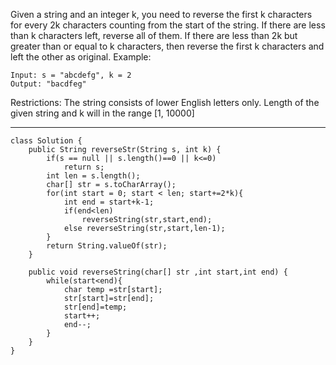 Given a string and an integer k, you need to reverse the first k characters for every 2k characters counting from the start of the string. If there are less than k characters left, reverse all of them. If there are less than 2k but greater than or equal to k characters, then reverse the first k characters and left the other as original.
Example:

```
Input: s = "abcdefg", k = 2
Output: "bacdfeg"
```

Restrictions:
The string consists of lower English letters only.
Length of the given string and k will in the range [1, 10000]

---

```
class Solution {
    public String reverseStr(String s, int k) {
        if(s == null || s.length()==0 || k<=0)
            return s;
        int len = s.length();
        char[] str = s.toCharArray();
        for(int start = 0; start < len; start+=2*k){
            int end = start+k-1;
            if(end<len)
                reverseString(str,start,end);
            else reverseString(str,start,len-1);
        }
        return String.valueOf(str);
    }
    
    public void reverseString(char[] str ,int start,int end) {        
        while(start<end){
            char temp =str[start];
            str[start]=str[end];
            str[end]=temp;
            start++;
            end--;
        }
    }
}
```
